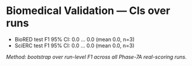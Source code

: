 # Biomedical Validation — CIs over runs

- BioRED test F1 95% CI: 0.0 … 0.0 (mean 0.0, n=3)
- SciERC test F1 95% CI: 0.0 … 0.0 (mean 0.0, n=3)

_Method: bootstrap over run-level F1 across all Phase-7A real-scoring runs._